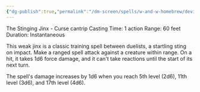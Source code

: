 ```yaml
---
{"dg-publish":true,"permalink":"/dm-screen/spells/w-and-w-homebrew/devicto/"}
---
```


The Stinging Jinx - Curse cantrip
Casting Time: 1 action
Range: 60 feet
Duration: Instantaneous

This weak jinx is a classic training spell between duelists, a startling sting on impact. Make a ranged spell attack against a creature within range. On a hit, it takes 1d6 force damage, and it can't take reactions until the start of its next turn.

The spell's damage increases by 1d6 when you reach 5th level (2d6), 11th level (3d6), and 17th level (4d6).
